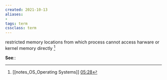 ```yaml
---
created: 2021-10-13
aliases:
- 
tags: term
cssclass: term
---
```


restricted memory locations from which process cannot access harware or kernel memory directly  [^1]

**See**::

[^1]: [[notes_OS_Operating Systems]] [05:28](https://www.youtube.com/watch?v=ORLqB_2a1PQ#t=328.145502912262)

